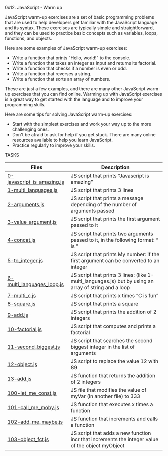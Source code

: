 0x12. JavaScript - Warm up

JavaScript warm-up exercises are a set of basic programming problems that are used to help developers get familiar with the JavaScript language and its syntax. These exercises are typically simple and straightforward, and they can be used to practice basic concepts such as variables, loops, functions, and objects.

Here are some examples of JavaScript warm-up exercises:

* Write a function that prints "Hello, world!" to the console.
* Write a function that takes an integer as input and returns its factorial.
* Write a function that checks if a number is even or odd.
* Write a function that reverses a string.
* Write a function that sorts an array of numbers.

These are just a few examples, and there are many other JavaScript warm-up exercises that you can find online. Warming up with JavaScript exercises is a great way to get started with the language and to improve your programming skills.

Here are some tips for solving JavaScript warm-up exercises:

* Start with the simplest exercises and work your way up to the more challenging ones.
* Don't be afraid to ask for help if you get stuck. There are many online resources available to help you learn JavaScript.
* Practice regularly to improve your skills.

TASKS

Files | Description
----- | -----------
[0-javascript_is_amazing.js](./0-javascript_is_amazing.js) | JS script that prints “Javascript is amazing”
[1-multi_languages.js](./1-multi_languages.js) | JS script that prints 3 lines
[2-arguments.js](./2-arguments.js) | JS script that prints a message depending of the number of arguments passed
[3-value_argument.js](./3-value_argument.js) | JS script that prints the first argument passed to it
[4-concat.js](./4-concat.js) | JS script that prints two arguments passed to it, in the following format: “ is ”
[5-to_integer.js](./5-to_integer.js) | JS script that prints My number: <first argument converted in integer> if the first argument can be converted to an integer
[6-multi_languages_loop.js](./6-multi_languages_loop.js) | JS script that prints 3 lines: (like 1-multi_languages.js) but by using an array of string and a loop
[7-multi_c.js](./7-multi_c.js) | JS script that prints x times “C is fun”
[8-square.js](./8-square.js) | JS script that prints a square
[9-add.js](./9-add.js) | JS script that prints the addition of 2 integers
[10-factorial.js](./10-factorial.js) | JS script that computes and prints a factorial
[11-second_biggest.js](./11-second_biggest.js) | JS script that searches the second biggest integer in the list of arguments
[12-object.js](./12-object.js) | JS script to replace the value 12 with 89
[13-add.js](./13-add.js) | JS function that returns the addition of 2 integers
[100-let_me_const.js](./100-let_me_const.js) | JS file that modifies the value of myVar (in another file) to 333
[101-call_me_moby.js](./101-call_me_moby.js) | JS function that executes x times a function
[102-add_me_maybe.js](./102-add_me_maybe.js) | JS function that increments and calls a function
[103-object_fct.js](./103-object_fct.js) | JS script that adds a new function incr that increments the integer value of the object myObject
